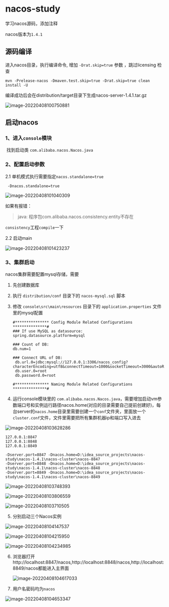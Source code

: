 # nacos-study
学习nacos源码，添加注释

nacos版本为`1.4.1`

## 源码编译
进入nacos目录，执行编译命令, 增加 `-Drat.skip=true` 参数 ，跳过licensing 检查
```shell
mvn -Prelease-nacos -Dmaven.test.skip=true -Drat.skip=true clean install -U 
```

编译成功后会在distribution/target目录下生成nacos-server-1.4.1.tar.gz

![image-20220408100750881](images/202204081007286.png)



## 启动nacos

### 1、进入`console`模块

​	找到启动类 `com.alibaba.nacos.Nacos.java`

### 2、配置启动参数

2.1 单机模式执行需要指定`nacos.standalone=true`

```shell
 -Dnacos.standalone=true
```

![image-20220408101040309](images\202204081010208.png)



如果有报错：

>  java: 程序包com.alibaba.nacos.consistency.entity不存在

`consistency`工程`compile`一下



2.2 启动main

![image-20220408101423237](images\202204081014898.png)



### 3、集群启动

nacos集群需要配置mysql存储，需要

1. 先创建数据库

2. 执行 `distribution/conf` 目录下的 `nacos-mysql.sql` 脚本

3. 修改 `console\src\main\resources` 目录下的 `application.properties` 文件里的mysql配置

   ```properties
   #*************** Config Module Related Configurations ***************#
   ### If use MySQL as datasource:
   spring.datasource.platform=mysql
   
   ### Count of DB:
   db.num=1
   
   ### Connect URL of DB:
    db.url.0=jdbc:mysql://127.0.0.1:3306/nacos_config?characterEncoding=utf8&connectTimeout=1000&socketTimeout=3000&autoReconnect=true&useUnicode=true&useSSL=false&serverTimezone=UTC
    db.user.0=root
    db.password.0=root
   
   #*************** Naming Module Related Configurations ***************#
   ```



4. 运行console模块里的 `com.alibaba.nacos.Nacos.java`，需要增加启动vm参数端口号和实例运行路径nacos.home(对应的目录需要自己提前创建好)，每台server的`nacos.home`目录里需要创建一个`conf`文件夹，里面放一个`cluster.conf`文件，文件里需要把所有集群机器ip和端口写入进去

![image-20220408103628286](images\image-20220408103628286.png)

```properties
127.0.0.1:8847
127.0.0.1:8848
127.0.0.1:8849
```

```properties
-Dserver.port=8847 -Dnacos.home=D:\idea_source_projects\nacos-study\nacos-1.4.1\nacos-cluster\nacos-8847
-Dserver.port=8848 -Dnacos.home=D:\idea_source_projects\nacos-study\nacos-1.4.1\nacos-cluster\nacos-8848
-Dserver.port=8849 -Dnacos.home=D:\idea_source_projects\nacos-study\nacos-1.4.1\nacos-cluster\nacos-8849
```





![image-20220408103748393](images\image-20220408103748393.png)

![image-20220408103806559](images\image-20220408103806559.png)

![image-20220408103710505](images\202204081037842.png)



5. 分别启动三个Nacos实例

![image-20220408104147537](images\image-20220408104147537.png)



![image-20220408104215950](images\image-20220408104215950.png)



![image-20220408104234985](images\image-20220408104234985.png)



6. 浏览器打开 http://localhost:8847/nacos,http://localhost:8848/nacos,http://localhost:8849/nacos都能进入主界面

   ![image-20220408104617033](images\image-20220408104617033.png)



7. 用户名密码均为`nacos`

![image-20220408104653347](images\image-20220408104653347.png)